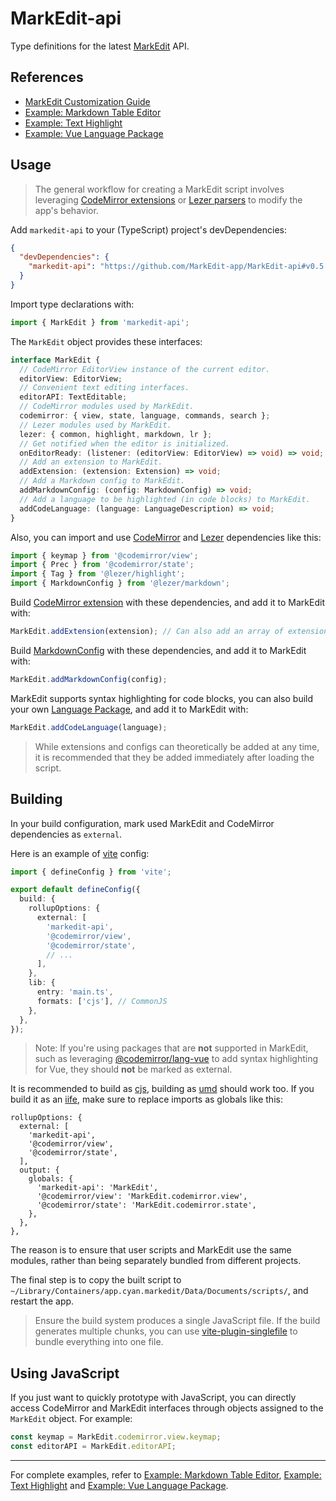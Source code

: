 # MarkEdit-api

Type definitions for the latest [MarkEdit](https://github.com/MarkEdit-app/MarkEdit) API.

## References

- [MarkEdit Customization Guide](https://github.com/MarkEdit-app/MarkEdit/wiki/Customization)
- [Example: Markdown Table Editor](https://github.com/MarkEdit-app/MarkEdit-mte)
- [Example: Text Highlight](https://github.com/MarkEdit-app/MarkEdit-highlight)
- [Example: Vue Language Package](https://github.com/MarkEdit-app/MarkEdit-lang-vue)

## Usage

> The general workflow for creating a MarkEdit script involves leveraging [CodeMirror extensions](https://codemirror.net/docs/extensions/) or [Lezer parsers](https://lezer.codemirror.net/) to modify the app's behavior.

Add `markedit-api` to your (TypeScript) project's devDependencies:

```json
{
  "devDependencies": {
    "markedit-api": "https://github.com/MarkEdit-app/MarkEdit-api#v0.5.0"
  }
}
```

Import type declarations with:

```ts
import { MarkEdit } from 'markedit-api';
```

The `MarkEdit` object provides these interfaces:

```ts
interface MarkEdit {
  // CodeMirror EditorView instance of the current editor.
  editorView: EditorView;
  // Convenient text editing interfaces.
  editorAPI: TextEditable;
  // CodeMirror modules used by MarkEdit.
  codemirror: { view, state, language, commands, search };
  // Lezer modules used by MarkEdit.
  lezer: { common, highlight, markdown, lr };
  // Get notified when the editor is initialized.
  onEditorReady: (listener: (editorView: EditorView) => void) => void;
  // Add an extension to MarkEdit.
  addExtension: (extension: Extension) => void;
  // Add a Markdown config to MarkEdit.
  addMarkdownConfig: (config: MarkdownConfig) => void;
  // Add a language to be highlighted (in code blocks) to MarkEdit.
  addCodeLanguage: (language: LanguageDescription) => void;
}
```

Also, you can import and use [CodeMirror](https://codemirror.net/) and [Lezer](https://lezer.codemirror.net/) dependencies like this:

```ts
import { keymap } from '@codemirror/view';
import { Prec } from '@codemirror/state';
import { Tag } from '@lezer/highlight';
import { MarkdownConfig } from '@lezer/markdown';
```

Build [CodeMirror extension](https://codemirror.net/docs/extensions/) with these dependencies, and add it to MarkEdit with:

```ts
MarkEdit.addExtension(extension); // Can also add an array of extensions
```

Build [MarkdownConfig](https://github.com/lezer-parser/markdown?tab=readme-ov-file#user-content-markdownconfig) with these dependencies, and add it to MarkEdit with:

```ts
MarkEdit.addMarkdownConfig(config);
```

MarkEdit supports syntax highlighting for code blocks, you can also build your own [Language Package](https://codemirror.net/examples/lang-package/), and add it to MarkEdit with:

```ts
MarkEdit.addCodeLanguage(language);
```

> While extensions and configs can theoretically be added at any time, it is recommended that they be added immediately after loading the script.

## Building

In your build configuration, mark used MarkEdit and CodeMirror dependencies as `external`.

Here is an example of [vite](https://vitejs.dev/) config:

```ts
import { defineConfig } from 'vite';

export default defineConfig({
  build: {
    rollupOptions: {
      external: [
        'markedit-api',
        '@codemirror/view',
        '@codemirror/state',
        // ...
      ],
    },
    lib: {
      entry: 'main.ts',
      formats: ['cjs'], // CommonJS
    },
  },
});
```

> Note: If you're using packages that are **not** supported in MarkEdit, such as leveraging [@codemirror/lang-vue](https://github.com/codemirror/lang-vue) to add syntax highlighting for Vue, they should **not** be marked as external.

It is recommended to build as [cjs](https://commonjs.org/), building as [umd](https://github.com/umdjs/umd) should work too. If you build it as an [iife](https://developer.mozilla.org/en-US/docs/Glossary/IIFE), make sure to replace imports as globals like this:

```
rollupOptions: {
  external: [
    'markedit-api',
    '@codemirror/view',
    '@codemirror/state',
  ],
  output: {
    globals: {
      'markedit-api': 'MarkEdit',
      '@codemirror/view': 'MarkEdit.codemirror.view',
      '@codemirror/state': 'MarkEdit.codemirror.state',
    },
  },
},
```

The reason is to ensure that user scripts and MarkEdit use the same modules, rather than being separately bundled from different projects.

The final step is to copy the built script to `~/Library/Containers/app.cyan.markedit/Data/Documents/scripts/`, and restart the app.

> Ensure the build system produces a single JavaScript file. If the build generates multiple chunks, you can use [vite-plugin-singlefile](https://github.com/richardtallent/vite-plugin-singlefile) to bundle everything into one file.

## Using JavaScript

If you just want to quickly prototype with JavaScript, you can directly access CodeMirror and MarkEdit interfaces through objects assigned to the `MarkEdit` object. For example:

```js
const keymap = MarkEdit.codemirror.view.keymap;
const editorAPI = MarkEdit.editorAPI;
```

----

For complete examples, refer to [Example: Markdown Table Editor](https://github.com/MarkEdit-app/MarkEdit-mte), [Example: Text Highlight](https://github.com/MarkEdit-app/MarkEdit-highlight) and [Example: Vue Language Package](https://github.com/MarkEdit-app/MarkEdit-lang-vue).
